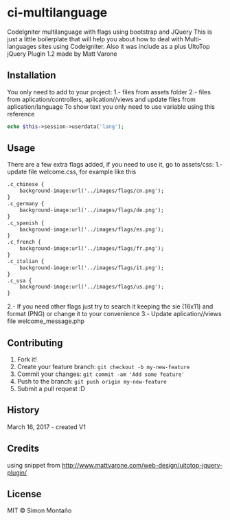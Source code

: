 # ci-multilanguage

CodeIgniter multilanguage with flags using bootstrap and JQuery
This is just a little boilerplate that will help you about how to deal with Multi-languages sites using CodeIgniter.
Also it was include as a plus UItoTop jQuery Plugin 1.2 made by Matt Varone

## Installation

You only need to add to your project:
1.- files from assets folder
2.- files from aplication/controllers, aplication//views and update files from aplication/language
To show text you only need to use variable using this reference
```php
echo $this->session->userdata('lang'); 
``` 

## Usage

There are a few extra flags added, if you need to use it, go to assets/css: 
1.- update file welcome.css, for example like this
```html
.c_chinese {
	background-image:url('../images/flags/cn.png');
}
.c_germany {
	background-image:url('../images/flags/de.png');
}
.c_spanish {
	background-image:url('../images/flags/es.png');
}
.c_french {
	background-image:url('../images/flags/fr.png');
}
.c_italian {
	background-image:url('../images/flags/it.png');
}
.c_usa {
	background-image:url('../images/flags/us.png');
}
```

2.- If you need other flags just try to search it keeping the sie (16x11) and format (PNG) or change it to your convenience
3.- Update aplication//views  file welcome_message.php

## Contributing

1. Fork it!
2. Create your feature branch: `git checkout -b my-new-feature`
3. Commit your changes: `git commit -am 'Add some feature'`
4. Push to the branch: `git push origin my-new-feature`
5. Submit a pull request :D

## History
March 16, 2017 - created V1

## Credits

using snippet from http://www.mattvarone.com/web-design/uitotop-jquery-plugin/

## License

MIT © Simon Montaño




